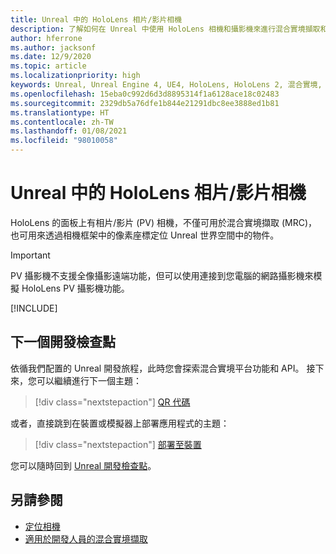 ```yaml
---
title: Unreal 中的 HoloLens 相片/影片相機
description: 了解如何在 Unreal 中使用 HoloLens 相機和攝影機來進行混合實境擷取和物件定位。
author: hferrone
ms.author: jacksonf
ms.date: 12/9/2020
ms.topic: article
ms.localizationpriority: high
keywords: Unreal, Unreal Engine 4, UE4, HoloLens, HoloLens 2, 混合實境, 開發, 功能, 文件, 指南, 全像投影, 相機, PV 相機, MRC, 混合實境頭戴式裝置, windows 混合實境頭戴式裝置, 虛擬實境頭戴式裝置
ms.openlocfilehash: 15eba0c992d6d3d8895314f1a6128ace18c02483
ms.sourcegitcommit: 2329db5a76dfe1b844e21291dbc8ee3888ed1b81
ms.translationtype: HT
ms.contentlocale: zh-TW
ms.lasthandoff: 01/08/2021
ms.locfileid: "98010058"
---
```

# <a name="hololens-photovideo-camera-in-unreal"></a>Unreal 中的 HoloLens 相片/影片相機

HoloLens 的面板上有相片/影片 (PV) 相機，不僅可用於混合實境擷取 (MRC)，也可用來透過相機框架中的像素座標定位 Unreal 世界空間中的物件。

> [!IMPORTANT]
> PV 攝影機不支援全像攝影遠端功能，但可以使用連接到您電腦的網路攝影機來模擬 HoloLens PV 攝影機功能。

[!INCLUDE[](includes/tabs-pv-camera.md)]

## <a name="next-development-checkpoint"></a>下一個開發檢查點

依循我們配置的 Unreal 開發旅程，此時您會探索混合實境平台功能和 API。 接下來，您可以繼續進行下一個主題：

> [!div class="nextstepaction"]
> [QR 代碼](unreal-qr-codes.md)

或者，直接跳到在裝置或模擬器上部署應用程式的主題：

> [!div class="nextstepaction"]
> [部署至裝置](unreal-deploying.md)

您可以隨時回到 [Unreal 開發檢查點](unreal-development-overview.md#3-platform-capabilities-and-apis)。

## <a name="see-also"></a>另請參閱

* [定位相機](../platform-capabilities-and-apis/locatable-camera.md)
* [適用於開發人員的混合實境擷取](../platform-capabilities-and-apis/mixed-reality-capture-for-developers.md)
